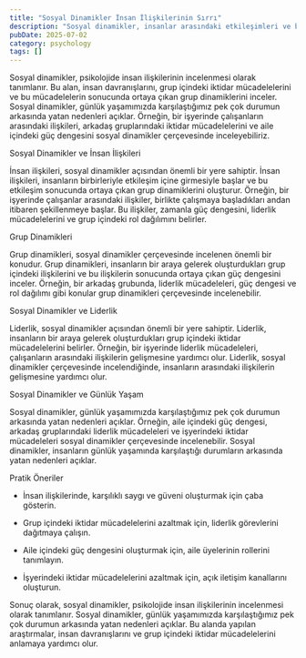 ```yaml
---
title: "Sosyal Dinamikler İnsan İlişkilerinin Sırrı"
description: "Sosyal dinamikler, insanlar arasındaki etkileşimleri ve bu etkileşimlerin sonucunda ortaya çıkan grup dinamiklerini inceler. Bu alanda yapılan araştırmalar, ..."
pubDate: 2025-07-02
category: psychology
tags: []
---
```


Sosyal dinamikler, psikolojide insan ilişkilerinin incelenmesi olarak tanımlanır. Bu alan, insan davranışlarını, grup içindeki iktidar mücadelelerini ve bu mücadelelerin sonucunda ortaya çıkan grup dinamiklerini inceler. Sosyal dinamikler, günlük yaşamımızda karşılaştığımız pek çok durumun arkasında yatan nedenleri açıklar. Örneğin, bir işyerinde çalışanların arasındaki ilişkileri, arkadaş gruplarındaki iktidar mücadelelerini ve aile içindeki güç dengesini sosyal dinamikler çerçevesinde inceleyebiliriz.

Sosyal Dinamikler ve İnsan İlişkileri

İnsan ilişkileri, sosyal dinamikler açısından önemli bir yere sahiptir. İnsan ilişkileri, insanların birbirleriyle etkileşim içine girmesiyle başlar ve bu etkileşim sonucunda ortaya çıkan grup dinamiklerini oluşturur. Örneğin, bir işyerinde çalışanlar arasındaki ilişkiler, birlikte çalışmaya başladıkları andan itibaren şekillenmeye başlar. Bu ilişkiler, zamanla güç dengesini, liderlik mücadelelerini ve grup içindeki rol dağılımını belirler.

Grup Dinamikleri

Grup dinamikleri, sosyal dinamikler çerçevesinde incelenen önemli bir konudur. Grup dinamikleri, insanların bir araya gelerek oluşturdukları grup içindeki ilişkilerini ve bu ilişkilerin sonucunda ortaya çıkan güç dengesini inceler. Örneğin, bir arkadaş grubunda, liderlik mücadeleleri, güç dengesi ve rol dağılımı gibi konular grup dinamikleri çerçevesinde incelenebilir.

Sosyal Dinamikler ve Liderlik

Liderlik, sosyal dinamikler açısından önemli bir yere sahiptir. Liderlik, insanların bir araya gelerek oluşturdukları grup içindeki iktidar mücadelelerini belirler. Örneğin, bir işyerinde liderlik mücadeleleri, çalışanların arasındaki ilişkilerin gelişmesine yardımcı olur. Liderlik, sosyal dinamikler çerçevesinde incelendiğinde, insanların arasındaki ilişkilerin gelişmesine yardımcı olur.

Sosyal Dinamikler ve Günlük Yaşam

Sosyal dinamikler, günlük yaşamımızda karşılaştığımız pek çok durumun arkasında yatan nedenleri açıklar. Örneğin, aile içindeki güç dengesi, arkadaş gruplarındaki liderlik mücadeleleri ve işyerindeki iktidar mücadeleleri sosyal dinamikler çerçevesinde incelenebilir. Sosyal dinamikler, insanların günlük yaşamında karşılaştığı durumların arkasında yatan nedenleri açıklar.

Pratik Öneriler

* İnsan ilişkilerinde, karşılıklı saygı ve güveni oluşturmak için çaba gösterin.

* Grup içindeki iktidar mücadelelerini azaltmak için, liderlik görevlerini dağıtmaya çalışın.

* Aile içindeki güç dengesini oluşturmak için, aile üyelerinin rollerini tanımlayın.

* İşyerindeki iktidar mücadelelerini azaltmak için, açık iletişim kanallarını oluşturun.

Sonuç olarak, sosyal dinamikler, psikolojide insan ilişkilerinin incelenmesi olarak tanımlanır. Sosyal dinamikler, günlük yaşamımızda karşılaştığımız pek çok durumun arkasında yatan nedenleri açıklar. Bu alanda yapılan araştırmalar, insan davranışlarını ve grup içindeki iktidar mücadelelerini anlamaya yardımcı olur.